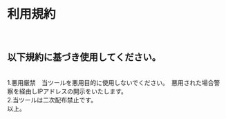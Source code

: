 <h1>利用規約</h1>
<br>
<h2>以下規約に基づき使用してください。</h2>
<br>
<h>1.悪用厳禁　当ツールを悪用目的に使用しないでください。　悪用された場合警察を経由しIPアドレスの開示をいたします。
  <br>
  2.当ツールは二次配布禁止です。
  <br>
  以上。
  </h>

